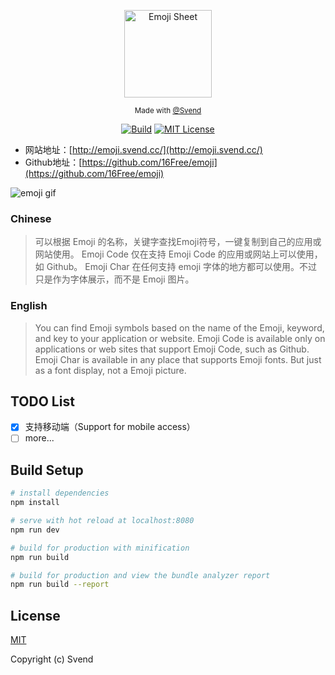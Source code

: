 <p align="center"><img width="140px" src="https://user-gold-cdn.xitu.io/2017/9/24/956d6a7d931745b2c0c4bef069f18d8b" alt="Emoji Sheet"></p>
<p align="center">
  <sub>Made with
    <a href="https://github.com/16Free">@Svend</a>
  </sub>
</p>

<p align="center">
<a href="https://github.com/16Free/emoji"><img src="https://img.shields.io/badge/build-passing-green.svg" alt="Build"></a>
<a href="https://github.com/16Free/emoji"><img src="https://img.shields.io/badge/license-MIT-blue.svg" alt="MIT License"></a>
</p>

</div>

- 网站地址：[http://emoji.svend.cc/](http://emoji.svend.cc/)
- Github地址：[https://github.com/16Free/emoji](https://github.com/16Free/emoji)

![emoji gif](http://ody0ct4r0.bkt.clouddn.com/emoji.gif?new)

### Chinese
>可以根据 Emoji 的名称，关键字查找Emoji符号，一键复制到自己的应用或网站使用。
Emoji Code 仅在支持 Emoji Code 的应用或网站上可以使用，如 Github。
Emoji Char 在任何支持 emoji 字体的地方都可以使用。不过只是作为字体展示，而不是 Emoji 图片。

### English
>You can find Emoji symbols based on the name of the Emoji, keyword, and key to your application or website.
Emoji Code is available only on applications or web sites that support Emoji Code, such as Github.
Emoji Char is available in any place that supports Emoji fonts. But just as a font display, not a Emoji picture.

## TODO List
- [x] 支持移动端（Support for mobile access）
- [ ] more...

## Build Setup

``` bash
# install dependencies
npm install

# serve with hot reload at localhost:8080
npm run dev

# build for production with minification
npm run build

# build for production and view the bundle analyzer report
npm run build --report
```

## License

[MIT](http://opensource.org/licenses/MIT)

Copyright (c) Svend
